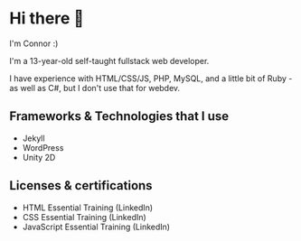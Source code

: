 # Hi there 👋

I'm Connor :)

I'm a 13-year-old self-taught fullstack web developer.

I have experience with HTML/CSS/JS, PHP, MySQL, and a little bit of Ruby - as well as C#, but I don't use that for webdev.

## Frameworks & Technologies that I use
- Jekyll
- WordPress
- Unity 2D

## Licenses & certifications
- HTML Essential Training (LinkedIn)
- CSS Essential Training (LinkedIn)
- JavaScript Essential Training (LinkedIn)
